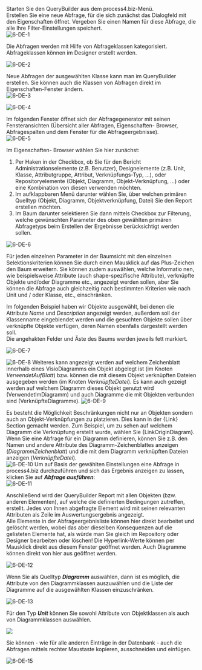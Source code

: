 Starten Sie den QueryBuilder aus dem process4.biz-Menü.  
Erstellen Sie eine neue Abfrage, für die sich zunächst das Dialogfeld
mit den Eigenschaften öffnet. Vergeben Sie einen Namen für diese
Abfrage, die alle Ihre Filter-Einstellungen speichert.  
![6-DE-1](//images.ctfassets.net/6mz8d8cle1nl/3XPhI04GZWcsaqmEywAKMA/b9e6cc36c78d555e026630e75be70cdf/6-DE-1.png)
  
Die Abfragen werden mit Hilfe von Abfrageklassen kategorisiert.
Abfrageklassen können im Designer erstellt werden.

![6-DE-2](//images.ctfassets.net/6mz8d8cle1nl/1r2iRy46CIIK6Guc64e6um/8e25309e2c438483d651b5d76ba3f2d1/6-DE-2.png)

Neue Abfragen der ausgewählten Klasse kann man im QueryBuilder
erstellen. Sie können auch die Klassen von Abfragen direkt im
Eigenschaften-Fenster ändern.  
![6-DE-3](//images.ctfassets.net/6mz8d8cle1nl/5jYEVPnfSoWSekEU84O6gg/e681bc321bdd69845f2a72044dc759b0/6-DE-3.png)
  
![6-DE-4](//images.ctfassets.net/6mz8d8cle1nl/5dntT0ckbSquK2UgeooGCe/56c3f12722e9a174dd3a5ac58e8a0a5d/6-DE-4.png)
  
Im folgenden Fenster öffnet sich der Abfragegenerator mit seinen
Fensteransichten (Übersicht aller Abfragen, Eigenschaften- Browser,
Abfragespalten und dem Fenster für die Abfrageergebnisse).  
![6-DE-5](//images.ctfassets.net/6mz8d8cle1nl/2xOwhr08TOGEmg68O2C22Y/788f4f34c23c3ebecb51574a560ba415/6-DE-5.png)
  
Im Eigenschaften- Browser wählen Sie hier zunächst:

1.  Per Haken in der Checkbox, ob Sie für den Bericht
    Administrationselemente (z.B. Benutzer), Designelemente (z.B. Unit,
    Klasse, Attributgruppe, Attribut, Verknüpfungs-Typ, …), oder
    Repositoryelemente (Objekt, Diagramm, Objekt-Verknüpfung, …) oder
    eine Kombination von diesen verwenden möchten.
2.  Im aufklappbaren Menü darunter wählen Sie, über welchen primären
    Quelltyp (Objekt, Diagramm, Objektverknüpfung, Datei) Sie den Report
    erstellen möchten.
3.  Im Baum darunter selektieren Sie dann mittels Checkbox zur
    Filterung, welche gewünschten Parameter des oben gewählten primären
    Abfragetyps beim Erstellen der Ergebnisse berücksichtigt werden
    sollen. 

![6-DE-6](//images.ctfassets.net/6mz8d8cle1nl/1yP8Txdvg0awU0m2KGseqq/08cd6e762d5f646ad96e841365314ba9/6-DE-6.png)

Für jeden einzelnen Parameter in der Baumsicht mit den einzelnen
Selektionskriterien können Sie durch einen Mausklick auf das
Plus-Zeichen den Baum erweitern. Sie können zudem auswählen, welche
Informatio nen, wie beispielsweise Attribute (auch shape-spezifische
Attribute), verknüpfte Objekte und/oder Diagramme etc., angezeigt werden
sollen, aber Sie können die Abfrage auch gleichzeitig nach bestimmten
Kriterien wie nach Unit und / oder Klasse, etc., einschränken.

Im folgenden Beispiel haben wir Objekte ausgewählt, bei denen die
Attribute *Name* und *Description* angezeigt werden, außerdem soll der
Klassenname eingeblendet werden und die gesuchten Objekte sollen über
verknüpfte Objekte verfügen, deren Namen ebenfalls dargestellt werden
soll.  
Die angehakten Felder und Äste des Baums werden jeweils fett markiert.

![6-DE-7](//images.ctfassets.net/6mz8d8cle1nl/fOQ6WqrjpYma8wky0oEmo/b8d1e8478142d21fd47080e546cd91af/6-DE-7.png)

![6-DE-8](//images.ctfassets.net/6mz8d8cle1nl/32tvgfYr8AsOQwaosE04k/1e54351e78825fbf951dcc0c14f35324/6-DE-8.png)
Weiteres kann angezeigt werden auf welchem Zeichenblatt innerhalb eines
VisioDiagramms ein Objekt abgelegt ist (im Knoten *VerwendetAufBlatt*)
bzw. können die mit diesem Objekt verknüpften Dateien ausgegeben werden
(im Knoten *VerknüpfteDatei*). Es kann auch gezeigt werden auf welchem Diagramm dieses Objekt genutzt wird (VerwendetImDiagramm) und auch Diagramme die mit Objekten verbunden sind (VerknüpfteDiagramme).
![6-DE-9](//images.ctfassets.net/6mz8d8cle1nl/1uxOWr7xGQUiieAYcuqOCU/007ad00fcf098a3ade4496ee0139079d/6-DE-9.png)
  
Es besteht die Möglichkeit Beschränkungen nicht nur an Objekten sondern auch an Objekt-Verknüpfungen zu platzieren. Dies kann in der {Link} Section gemacht werden. Zum Beispiel,  um zu sehen auf welchem Diagramm die Verknüpfung erstellt wurde, wählen Sie {LinkOriginDiagram}.
Wenn Sie eine Abfrage für ein Diagramm definieren, können Sie z.B. den
Namen und andere Attribute des Diagramm-Zeichenblattes anzeigen
(*DiagrammZeichenblatt*) und die mit dem Diagramm verknüpften Dateien
anzeigen (*VerknüpfteDatei*).  
![6-DE-10](//images.ctfassets.net/6mz8d8cle1nl/4bna2H3WLeqYEuK6ySeCmU/284b083307d1359056072b335cda522d/6-DE-10.png)
Um auf Basis der gewählten Einstellungen eine Abfrage in process4.biz
durchzuführen und sich das Ergebnis anzeigen zu lassen, klicken Sie auf
***Abfrage ausführen***:  
![6-DE-11](//images.ctfassets.net/6mz8d8cle1nl/5muF4Y2zxmwWya04y6UO4W/8f245eb23666c618d596666d6cacc205/6-DE-11.png)
  
Anschließend wird der QueryBuilder Report mit allen Objekten (bzw.
anderen Elementen), auf welche die definierten Bedingungen zutreffen,
erstellt. Jedes von Ihnen abgefragte Element wird mit seinen relevanten
Attributen als Zeile im Auswertungsergebnis angezeigt.  
Alle Elemente in der Abfrageergebnisliste können hier direkt bearbeitet
und gelöscht werden, wobei das aber dieselben Konsequenzen auf die
gelisteten Elemente hat, als würde man Sie gleich im Repository oder
Designer bearbeiten oder löschen! Die Hyperlink-Werte können per
Mausklick direkt aus diesem Fenster geöffnet werden. Auch Diagramme
können direkt von hier aus geöffnet werden. 

![6-DE-12](//images.ctfassets.net/6mz8d8cle1nl/6uBsHulBXUiIAm6AA6ayIg/d3699a19caf33f0470ac22ca04aef244/6-DE-12.png)

Wenn Sie als Quelltyp ***Diagramm*** auswählen, dann ist es möglich, die
Attribute von den Diagrammklassen auszuwählen und die Liste der
Diagramme auf die ausgewählten Klassen einzuschränken.

![6-DE-13](//images.ctfassets.net/6mz8d8cle1nl/7uSuksVTfa8u8YCSY4ISGg/b62228440ab87b8b6705d5ecd22c1da7/6-DE-13.png)

Für den Typ ***Unit*** können Sie sowohl Attribute von Objektklassen als
auch von Diagrammklassen auswählen.

![](//images.ctfassets.net/utx1h0gfm1om/2ygs4XpzRW8Oi0M8q4SwQk/484d9756f7efb3008aa6f8202b9c1524/1017662.png)

Sie können - wie für alle anderen Einträge in der Datenbank - auch die
Abfragen mittels rechter Maustaste kopieren, ausschneiden und einfügen.

![6-DE-15](//images.ctfassets.net/6mz8d8cle1nl/41RP5XIuo84y2mOemAGekG/a8ee7fc90f66c5898ad34aecf0cb9478/6-DE-15.png)

